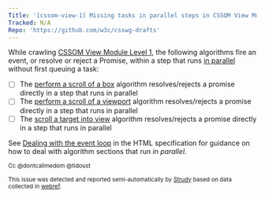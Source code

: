 ```yaml
---
Title: '[cssom-view-1] Missing tasks in parallel steps in CSSOM View Module Level 1'
Tracked: N/A
Repo: 'https://github.com/w3c/csswg-drafts'
---
```


While crawling [CSSOM View Module Level 1](https://drafts.csswg.org/cssom-view-1/), the following algorithms fire an event, or resolve or reject a Promise, within a step that runs [in parallel](https://html.spec.whatwg.org/multipage/infrastructure.html#in-parallel) without first queuing a task:
* [ ] The [perform a scroll of a box](https://drafts.csswg.org/cssom-view-1/#perform-a-scroll) algorithm resolves/rejects a promise directly in a step that runs in parallel
* [ ] The [perform a scroll of a viewport](https://drafts.csswg.org/cssom-view-1/#viewport-perform-a-scroll) algorithm resolves/rejects a promise directly in a step that runs in parallel
* [ ] The [scroll a target into view](https://drafts.csswg.org/cssom-view-1/#scroll-a-target-into-view) algorithm resolves/rejects a promise directly in a step that runs in parallel

See [Dealing with the event loop](https://html.spec.whatwg.org/multipage/webappapis.html#event-loop-for-spec-authors) in the HTML specification for guidance on how to deal with algorithm sections that run *in parallel*.

<sub>Cc @dontcallmedom @tidoust</sub>

<sub>This issue was detected and reported semi-automatically by [Strudy](https://github.com/w3c/strudy/) based on data collected in [webref](https://github.com/w3c/webref/).</sub>
